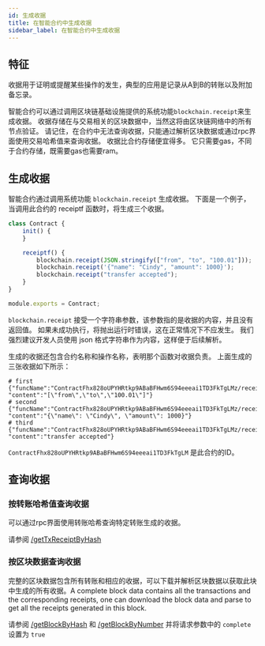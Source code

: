 ```yaml
---
id: 生成收据
title: 在智能合约中生成收据
sidebar_label: 在智能合约中生成收据
---
```


## 特征

收据用于证明或提醒某些操作的发生，典型的应用是记录从A到B的转账以及附加备忘录。

智能合约可以通过调用区块链基础设施提供的系统功能`blockchain.receipt`来生成收据。 收据存储在与交易相关的区块数据中，当然这将由区块链网络中的所有节点验证。 请记住，在合约中无法查询收据，只能通过解析区块数据或通过rpc界面使用交易哈希值来查询收据。
收据比合约存储便宜得多。 它只需要gas，不同于合约存储，既需要gas也需要ram。

## 生成收据

智能合约通过调用系统功能 `blockchain.receipt` 生成收据。 下面是一个例子，当调用此合约的 receiptf 函数时，将生成三个收据。

```js
class Contract {
    init() {
    }

    receiptf() {
        blockchain.receipt(JSON.stringify(["from", "to", "100.01"]));
        blockchain.receipt('{"name": "Cindy", "amount": 1000}');
        blockchain.receipt("transfer accepted");
    }
}

module.exports = Contract;
```

`blockchain.receipt` 接受一个字符串参数，该参数指的是收据的内容，并且没有返回值。 如果未成功执行，将抛出运行时错误，这在正常情况下不应发生。 我们强烈建议开发人员使用 json 格式字符串作为内容，这样便于后续解析。

生成的收据还包含合约名称和操作名称，表明那个函数对收据负责。 上面生成的三张收据如下所示：

```console
# first
{"funcName":"ContractFhx828oUPYHRtkp9ABaBFHwm6S94eeeai1TD3FkTgLMz/receiptf", "content":"[\"from\",\"to\",\"100.01\"]"}
# second
{"funcName":"ContractFhx828oUPYHRtkp9ABaBFHwm6S94eeeai1TD3FkTgLMz/receiptf", "content":"{\"name\": \"Cindy\", \"amount\": 1000}"}
# third
{"funcName":"ContractFhx828oUPYHRtkp9ABaBFHwm6S94eeeai1TD3FkTgLMz/receiptf", "content":"transfer accepted"}
```
`ContractFhx828oUPYHRtkp9ABaBFHwm6S94eeeai1TD3FkTgLM` 是此合约的ID。

## 查询收据

### 按转账哈希值查询收据

可以通过rpc界面使用转账哈希查询特定转账生成的收据。

请参阅 [/getTxReceiptByHash](6-reference/API.md#gettxreceiptbyhash-hash)


### 按区块数据查询收据

完整的区块数据包含所有转账和相应的收据，可以下载并解析区块数据以获取此块中生成的所有收据。A complete block data contains all the transactions and the corresponding receipts, one can download the block data and
parse to get all the receipts generated in this block.

请参阅 [ /getBlockByHash](6-reference/API.md#getblockbyhash-hash-complete) 和 [/getBlockByNumber](6-reference/API.md#getblockbynumber-number-complete)
并将请求参数中的 `complete` 设置为 `true`
